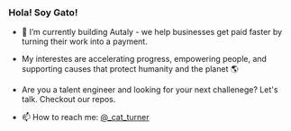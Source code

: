 ### Hola! Soy Gato!

- 🔭 I’m currently building Autaly - we help businesses get paid faster by turning their work into a payment.
- My interestes are accelerating progress, empowering people, and supporting causes that protect humanity and the planet 🌎
- Are you a talent engineer and looking for your next challenege? Let's talk. Checkout our repos.

- 📫 How to reach me: [@_cat_turner](https://twitter.com/_cat_turner)



